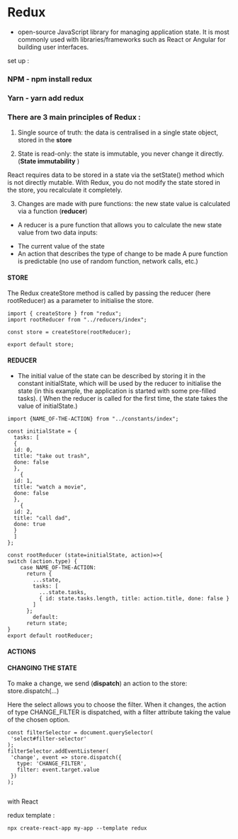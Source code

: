 # Redux

- open-source JavaScript library for managing application state. 
It is most commonly used with libraries/frameworks such as React or Angular for building user interfaces. 


set up : 
### NPM - npm install redux

### Yarn - yarn add redux




### There are 3 main principles of Redux :

1.  Single source of truth: the data is centralised in a single state object, stored in the **store**

2.  State is read-only: the state is immutable, you never change it directly. (**State immutability** )

React requires data to be stored in a state via the setState() method which is not directly mutable.
With Redux, you do not modify the state stored in the store, you recalculate it completely.


3.  Changes are made with pure functions: the new state value is calculated via a function (**reducer**)

- A reducer is a pure function that allows you to calculate the new state value from two data inputs:
 * The current value of the state
 * An action that describes the type of change to be made
A pure function is predictable (no use of random function, network calls, etc.)


#### STORE 
The Redux createStore method is called by passing the reducer (here rootReducer) as a parameter to initialise the store.

```
import { createStore } from "redux";
import rootReducer from "../reducers/index";

const store = createStore(rootReducer);

export default store;

```

#### REDUCER 
- The initial value of the state can be described by storing it in the constant  initialState, which will be used by the reducer to initialise the state (in this example, the application is started with some pre-filled tasks).
 ( When the reducer is called for the first time, the state takes the value of  initialState.)

```
import {NAME_OF-THE-ACTION} from "../constants/index";

const initialState = {
  tasks: [
  { 
  id: 0, 
  title: "take out trash", 
  done: false 
  },
    { 
  id: 1, 
  title: "watch a movie", 
  done: false 
  },
    { 
  id: 2, 
  title: "call dad", 
  done: true 
  }
  ]
};

const rootReducer (state=initialState, action)=>{
switch (action.type) {
    case NAME_OF-THE-ACTION:
      return {
        ...state,
        tasks: [
          ...state.tasks,
          { id: state.tasks.length, title: action.title, done: false }
        ]
      };
        default:
      return state;
}
export default rootReducer;
```

#### ACTIONS 




#### CHANGING THE STATE 

To make a change, we send (**dispatch**) an action to the store: store.dispatch(...)

Here the select allows you to choose the filter. When it changes, the action of type CHANGE_FILTER is dispatched, with a filter attribute taking the value of the chosen option.
```
const filterSelector = document.querySelector(
 'select#filter-selector'
);
filterSelector.addEventListener(
 'change', event => store.dispatch({
   type: 'CHANGE_FILTER',
   filter: event.target.value
 })
);


```




with React 


redux template :
```
npx create-react-app my-app --template redux
```
